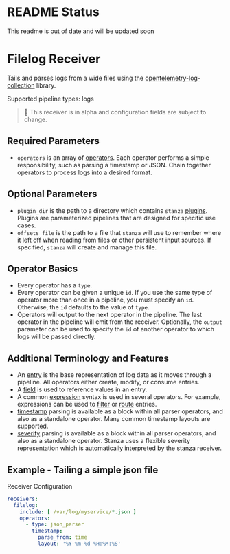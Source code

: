 # README Status
This readme is out of date and will be updated soon

# Filelog Receiver

Tails and parses logs from a wide files using the [opentelemetry-log-collection](https://github.com/open-telemetry/opentelemetry-log-collection) library.

Supported pipeline types: logs

> :construction: This receiver is in alpha and configuration fields are subject to change.

## Required Parameters

- `operators` is an array of [operators](https://github.com/open-telemetry/opentelemetry-log-collection/blob/main/docs/operators/README.md#what-operators-are-available). Each operator performs a simple responsibility, such as parsing a timestamp or JSON. Chain together operators to process logs into a desired format.

## Optional Parameters

- `plugin_dir` is the path to a directory which contains `stanza` [plugins](https://github.com/open-telemetry/opentelemetry-log-collection/blob/main/docs/plugins.md#using-plugins). Plugins are parameterized pipelines that are designed for specific use cases.
- `offsets_file` is the path to a file that `stanza` will use to remember where it left off when reading from files or other persistent input sources. If specified, `stanza` will create and manage this file.

## Operator Basics

- Every operator has a `type`.
- Every operator can be given a unique `id`. If you use the same type of operator more than once in a pipeline, you must specify an `id`. Otherwise, the `id` defaults to the value of `type`.
- Operators will output to the next operator in the pipeline. The last operator in the pipeline will emit from the receiver. Optionally, the `output` parameter can be used to specify the `id` of another operator to which logs will be passed directly.

## Additional Terminology and Features

- An [entry](https://github.com/open-telemetry/opentelemetry-log-collection/blob/main/docs/types/entry.md) is the base representation of log data as it moves through a pipeline. All operators either create, modify, or consume entries.
- A [field](https://github.com/open-telemetry/opentelemetry-log-collection/blob/main/docs/types/field.md) is used to reference values in an entry.
- A common [expression](https://github.com/open-telemetry/opentelemetry-log-collection/blob/main/docs/types/expression.md) syntax is used in several operators. For example, expressions can be used to [filter](https://github.com/open-telemetry/opentelemetry-log-collection/blob/main/docs/operators/filter.md) or [route](https://github.com/open-telemetry/opentelemetry-log-collection/blob/main/docs/operators/router.md) entries.
- [timestamp](https://github.com/open-telemetry/opentelemetry-log-collection/blob/main/docs/types/timestamp.md) parsing is available as a block within all parser operators, and also as a standalone operator. Many common timestamp layouts are supported.
- [severity](https://github.com/open-telemetry/opentelemetry-log-collection/blob/main/docs/types/severity.md) parsing is available as a block within all parser operators, and also as a standalone operator. Stanza uses a flexible severity representation which is automatically interpreted by the stanza receiver.


## Example - Tailing a simple json file

Receiver Configuration
```yaml
receivers:
  filelog:
    include: [ /var/log/myservice/*.json ]
    operators:    
      - type: json_parser
        timestamp:
          parse_from: time
          layout: '%Y-%m-%d %H:%M:%S'
```

